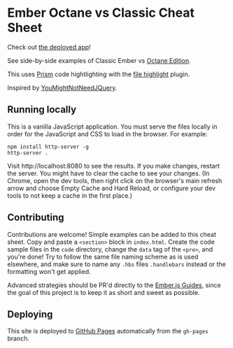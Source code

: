 # Ember Octane vs Classic Cheat Sheet

Check out [the deployed app](https://ember-learn.github.io/ember-octane-vs-classic-cheat-sheet/)!

See side-by-side examples of Classic Ember vs [Octane Edition](https://emberjs.com/editions).

This uses [Prism](https://prismjs.com/) code hightlighting with the [file highlight](https://prismjs.com/plugins/file-highlight/) plugin.

Inspired by [YouMightNotNeedJQuery](http://youmightnotneedjquery.com/).

## Running locally

This is a vanilla JavaScript application. You must serve the files locally in order for the JavaScript and CSS to load in the browser. For example:

```
npm install http-server -g
http-server .
```

Visit http://localhost:8080 to see the results.
If you make changes, restart the server.
You might have to clear the cache to see your changes. (In Chrome, open the dev tools, then right click on the browser's main refresh arrow and choose Empty Cache and Hard Reload, or configure your dev tools to not keep a cache in the first place.)

## Contributing

Contributions are welcome!
Simple examples can be added to this cheat sheet.
Copy and paste a `<section>` block in `index.html`.
Create the code sample files in the `code` directory, change the `data` tag of the `<pre>`, and you're done!
Try to follow the same file naming scheme as is used elsewhere, and make sure to name any `.hbs` files `.handlebars` instead or the formatting won't get applied.

Advanced strategies should be PR'd directly to the [Ember.js Guides](https://github.com/ember-learn/guides-source/pulls), since the goal of this project is to keep it as short and sweet as possible.

## Deploying

This site is deployed to [GitHub Pages](https://pages.github.com/) automatically from the `gh-pages` branch.


